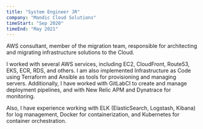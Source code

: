 ```yaml
---
title: "System Engineer JR"
company: "Mandic Cloud Solutions"
timeStart: "Sep 2020"
timeEnd: "May 2021"
---
```

 
AWS consultant, member of the migration team, responsible for architecting and migrating infrastructure solutions to the Cloud.

I worked with several AWS services, including EC2, CloudFront, Route53, EKS, ECR, RDS, and others. I am also implemented Infrastructure as Code using Terraform and Ansible as tools for provisioning and managing servers. Additionally, I have worked with GitLabCI to create and manage deployment pipelines, and with New Relic APM and Dynatrace for monitoring. 

Also, I have experience working with ELK (ElasticSearch, Logstash, Kibana) for log management, Docker for containerization, and Kubernetes for container orchestration.
